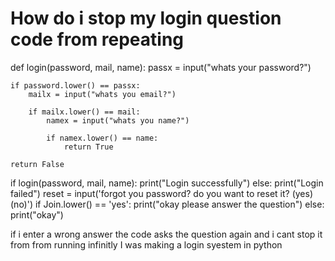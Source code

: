 
# How do i stop my login question code from repeating

def login(password, mail, name):
    passx = input("whats your password?")

    if password.lower() == passx:
        mailx = input("whats you email?")

        if mailx.lower() == mail:
            namex = input("whats you name?")

            if namex.lower() == name:
                return True

    return False


if login(password, mail, name):
    print("Login successfully")
else:
    print("Login failed")
    reset = input('forgot you password? do you want to reset it? (yes) (no)')
    if Join.lower() == 'yes':
        print("okay please answer the question")
    else:
        print("okay")

if i enter a wrong answer the code asks the question again and i cant stop it from from running infinitly
I was making a login syestem in python

        